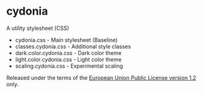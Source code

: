 # cydonia

A utility stylesheet (CSS)

- cydonia.css - Main stylesheet (Baseline)
- classes.cydonia.css - Additional style classes
- dark.color.cydonia.css - Dark color theme
- light.color.cydonia.css - Light color theme
- scaling.cydonia.css - Experimental scaling

Released under the terms of the
[European Union Public License version 1.2](https://joinup.ec.europa.eu/collection/eupl/eupl-text-11-12) only.

